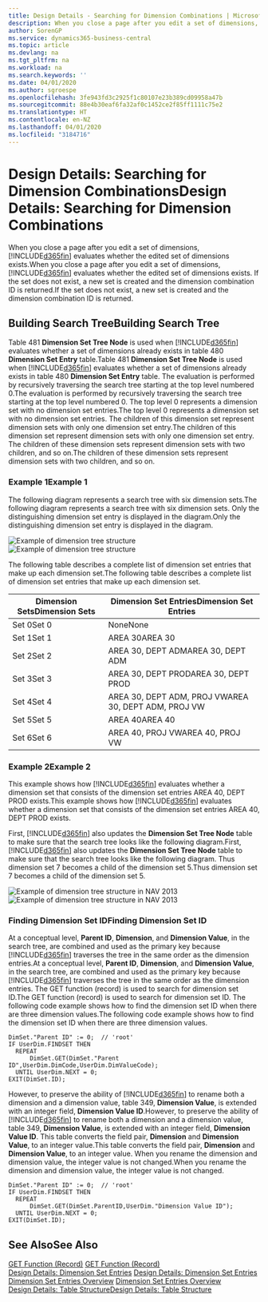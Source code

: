 ```yaml
---
title: Design Details - Searching for Dimension Combinations | Microsoft Docs
description: When you close a page after you edit a set of dimensions, Business Central evaluates whether the edited set of dimensions exists. If the set does not exist, a new set is created and the dimension combination ID is returned.
author: SorenGP
ms.service: dynamics365-business-central
ms.topic: article
ms.devlang: na
ms.tgt_pltfrm: na
ms.workload: na
ms.search.keywords: ''
ms.date: 04/01/2020
ms.author: sgroespe
ms.openlocfilehash: 3fe943fd3c2925f1c80107e23b389cd09958a47b
ms.sourcegitcommit: 88e4b30eaf6fa32af0c1452ce2f85ff1111c75e2
ms.translationtype: HT
ms.contentlocale: en-NZ
ms.lasthandoff: 04/01/2020
ms.locfileid: "3184716"
---
```

# <a name="design-details-searching-for-dimension-combinations"></a><span data-ttu-id="e7448-104">Design Details: Searching for Dimension Combinations</span><span class="sxs-lookup"><span data-stu-id="e7448-104">Design Details: Searching for Dimension Combinations</span></span>
<span data-ttu-id="e7448-105">When you close a page after you edit a set of dimensions, [!INCLUDE[d365fin](includes/d365fin_md.md)] evaluates whether the edited set of dimensions exists.</span><span class="sxs-lookup"><span data-stu-id="e7448-105">When you close a page after you edit a set of dimensions, [!INCLUDE[d365fin](includes/d365fin_md.md)] evaluates whether the edited set of dimensions exists.</span></span> <span data-ttu-id="e7448-106">If the set does not exist, a new set is created and the dimension combination ID is returned.</span><span class="sxs-lookup"><span data-stu-id="e7448-106">If the set does not exist, a new set is created and the dimension combination ID is returned.</span></span>  

## <a name="building-search-tree"></a><span data-ttu-id="e7448-107">Building Search Tree</span><span class="sxs-lookup"><span data-stu-id="e7448-107">Building Search Tree</span></span>  
 <span data-ttu-id="e7448-108">Table 481 **Dimension Set Tree Node** is used when [!INCLUDE[d365fin](includes/d365fin_md.md)] evaluates whether a set of dimensions already exists in table 480 **Dimension Set Entry** table.</span><span class="sxs-lookup"><span data-stu-id="e7448-108">Table 481 **Dimension Set Tree Node** is used when [!INCLUDE[d365fin](includes/d365fin_md.md)] evaluates whether a set of dimensions already exists in table 480 **Dimension Set Entry** table.</span></span> <span data-ttu-id="e7448-109">The evaluation is performed by recursively traversing the search tree starting at the top level numbered 0.</span><span class="sxs-lookup"><span data-stu-id="e7448-109">The evaluation is performed by recursively traversing the search tree starting at the top level numbered 0.</span></span> <span data-ttu-id="e7448-110">The top level 0 represents a dimension set with no dimension set entries.</span><span class="sxs-lookup"><span data-stu-id="e7448-110">The top level 0 represents a dimension set with no dimension set entries.</span></span> <span data-ttu-id="e7448-111">The children of this dimension set represent dimension sets with only one dimension set entry.</span><span class="sxs-lookup"><span data-stu-id="e7448-111">The children of this dimension set represent dimension sets with only one dimension set entry.</span></span> <span data-ttu-id="e7448-112">The children of these dimension sets represent dimension sets with two children, and so on.</span><span class="sxs-lookup"><span data-stu-id="e7448-112">The children of these dimension sets represent dimension sets with two children, and so on.</span></span>  

### <a name="example-1"></a><span data-ttu-id="e7448-113">Example 1</span><span class="sxs-lookup"><span data-stu-id="e7448-113">Example 1</span></span>  
 <span data-ttu-id="e7448-114">The following diagram represents a search tree with six dimension sets.</span><span class="sxs-lookup"><span data-stu-id="e7448-114">The following diagram represents a search tree with six dimension sets.</span></span> <span data-ttu-id="e7448-115">Only the distinguishing dimension set entry is displayed in the diagram.</span><span class="sxs-lookup"><span data-stu-id="e7448-115">Only the distinguishing dimension set entry is displayed in the diagram.</span></span>  

 <span data-ttu-id="e7448-116">![Example of dimension tree structure](media/nav2013_dimension_tree.png "Example of dimension tree structure")</span><span class="sxs-lookup"><span data-stu-id="e7448-116">![Example of dimension tree structure](media/nav2013_dimension_tree.png "Example of dimension tree structure")</span></span>  

 <span data-ttu-id="e7448-117">The following table describes a complete list of dimension set entries that make up each dimension set.</span><span class="sxs-lookup"><span data-stu-id="e7448-117">The following table describes a complete list of dimension set entries that make up each dimension set.</span></span>  

|<span data-ttu-id="e7448-118">Dimension Sets</span><span class="sxs-lookup"><span data-stu-id="e7448-118">Dimension Sets</span></span>|<span data-ttu-id="e7448-119">Dimension Set Entries</span><span class="sxs-lookup"><span data-stu-id="e7448-119">Dimension Set Entries</span></span>|  
|--------------------|---------------------------|  
|<span data-ttu-id="e7448-120">Set 0</span><span class="sxs-lookup"><span data-stu-id="e7448-120">Set 0</span></span>|<span data-ttu-id="e7448-121">None</span><span class="sxs-lookup"><span data-stu-id="e7448-121">None</span></span>|  
|<span data-ttu-id="e7448-122">Set 1</span><span class="sxs-lookup"><span data-stu-id="e7448-122">Set 1</span></span>|<span data-ttu-id="e7448-123">AREA 30</span><span class="sxs-lookup"><span data-stu-id="e7448-123">AREA 30</span></span>|  
|<span data-ttu-id="e7448-124">Set 2</span><span class="sxs-lookup"><span data-stu-id="e7448-124">Set 2</span></span>|<span data-ttu-id="e7448-125">AREA 30, DEPT ADM</span><span class="sxs-lookup"><span data-stu-id="e7448-125">AREA 30, DEPT ADM</span></span>|  
|<span data-ttu-id="e7448-126">Set 3</span><span class="sxs-lookup"><span data-stu-id="e7448-126">Set 3</span></span>|<span data-ttu-id="e7448-127">AREA 30, DEPT PROD</span><span class="sxs-lookup"><span data-stu-id="e7448-127">AREA 30, DEPT PROD</span></span>|  
|<span data-ttu-id="e7448-128">Set 4</span><span class="sxs-lookup"><span data-stu-id="e7448-128">Set 4</span></span>|<span data-ttu-id="e7448-129">AREA 30, DEPT ADM, PROJ VW</span><span class="sxs-lookup"><span data-stu-id="e7448-129">AREA 30, DEPT ADM, PROJ VW</span></span>|  
|<span data-ttu-id="e7448-130">Set 5</span><span class="sxs-lookup"><span data-stu-id="e7448-130">Set 5</span></span>|<span data-ttu-id="e7448-131">AREA 40</span><span class="sxs-lookup"><span data-stu-id="e7448-131">AREA 40</span></span>|  
|<span data-ttu-id="e7448-132">Set 6</span><span class="sxs-lookup"><span data-stu-id="e7448-132">Set 6</span></span>|<span data-ttu-id="e7448-133">AREA 40, PROJ VW</span><span class="sxs-lookup"><span data-stu-id="e7448-133">AREA 40, PROJ VW</span></span>|  

### <a name="example-2"></a><span data-ttu-id="e7448-134">Example 2</span><span class="sxs-lookup"><span data-stu-id="e7448-134">Example 2</span></span>  
 <span data-ttu-id="e7448-135">This example shows how [!INCLUDE[d365fin](includes/d365fin_md.md)] evaluates whether a dimension set that consists of the dimension set entries AREA 40, DEPT PROD exists.</span><span class="sxs-lookup"><span data-stu-id="e7448-135">This example shows how [!INCLUDE[d365fin](includes/d365fin_md.md)] evaluates whether a dimension set that consists of the dimension set entries AREA 40, DEPT PROD exists.</span></span>  

 <span data-ttu-id="e7448-136">First, [!INCLUDE[d365fin](includes/d365fin_md.md)] also updates the **Dimension Set Tree Node** table to make sure that the search tree looks like the following diagram.</span><span class="sxs-lookup"><span data-stu-id="e7448-136">First, [!INCLUDE[d365fin](includes/d365fin_md.md)] also updates the **Dimension Set Tree Node** table to make sure that the search tree looks like the following diagram.</span></span> <span data-ttu-id="e7448-137">Thus dimension set 7 becomes a child of the dimension set 5.</span><span class="sxs-lookup"><span data-stu-id="e7448-137">Thus dimension set 7 becomes a child of the dimension set 5.</span></span>  

 <span data-ttu-id="e7448-138">![Example of dimension tree structure in NAV 2013](media/nav2013_dimension_tree_example2.png "Example of dimension tree structure in NAV 2013")</span><span class="sxs-lookup"><span data-stu-id="e7448-138">![Example of dimension tree structure in NAV 2013](media/nav2013_dimension_tree_example2.png "Example of dimension tree structure in NAV 2013")</span></span>  

### <a name="finding-dimension-set-id"></a><span data-ttu-id="e7448-139">Finding Dimension Set ID</span><span class="sxs-lookup"><span data-stu-id="e7448-139">Finding Dimension Set ID</span></span>  
 <span data-ttu-id="e7448-140">At a conceptual level, **Parent ID**, **Dimension**, and **Dimension Value**, in the search tree, are combined and used as the primary key because [!INCLUDE[d365fin](includes/d365fin_md.md)] traverses the tree in the same order as the dimension entries.</span><span class="sxs-lookup"><span data-stu-id="e7448-140">At a conceptual level, **Parent ID**, **Dimension**, and **Dimension Value**, in the search tree, are combined and used as the primary key because [!INCLUDE[d365fin](includes/d365fin_md.md)] traverses the tree in the same order as the dimension entries.</span></span> <span data-ttu-id="e7448-141">The GET function (record) is used to search for dimension set ID.</span><span class="sxs-lookup"><span data-stu-id="e7448-141">The GET function (record) is used to search for dimension set ID.</span></span> <span data-ttu-id="e7448-142">The following code example shows how to find the dimension set ID when there are three dimension values.</span><span class="sxs-lookup"><span data-stu-id="e7448-142">The following code example shows how to find the dimension set ID when there are three dimension values.</span></span>  

```  
DimSet."Parent ID" := 0;  // 'root'  
IF UserDim.FINDSET THEN  
  REPEAT  
      DimSet.GET(DimSet."Parent ID",UserDim.DimCode,UserDim.DimValueCode);  
  UNTIL UserDim.NEXT = 0;  
EXIT(DimSet.ID);  

```  

<span data-ttu-id="e7448-143">However, to preserve the ability of [!INCLUDE[d365fin](includes/d365fin_md.md)] to rename both a dimension and a dimension value, table 349, **Dimension Value**, is extended with an integer field, **Dimension Value ID**.</span><span class="sxs-lookup"><span data-stu-id="e7448-143">However, to preserve the ability of [!INCLUDE[d365fin](includes/d365fin_md.md)] to rename both a dimension and a dimension value, table 349, **Dimension Value**, is extended with an integer field, **Dimension Value ID**.</span></span> <span data-ttu-id="e7448-144">This table converts the field pair, **Dimension** and **Dimension Value**, to an integer value.</span><span class="sxs-lookup"><span data-stu-id="e7448-144">This table converts the field pair, **Dimension** and **Dimension Value**, to an integer value.</span></span> <span data-ttu-id="e7448-145">When you rename the dimension and dimension value, the integer value is not changed.</span><span class="sxs-lookup"><span data-stu-id="e7448-145">When you rename the dimension and dimension value, the integer value is not changed.</span></span>  

```  
DimSet."Parent ID" := 0;  // 'root'  
IF UserDim.FINDSET THEN  
  REPEAT  
      DimSet.GET(DimSet.ParentID,UserDim."Dimension Value ID");  
  UNTIL UserDim.NEXT = 0;  
EXIT(DimSet.ID);  

```  

## <a name="see-also"></a><span data-ttu-id="e7448-146">See Also</span><span class="sxs-lookup"><span data-stu-id="e7448-146">See Also</span></span>  
 <span data-ttu-id="e7448-147">[GET Function (Record)](/dynamics-nav/GET-Function--Record-)  </span><span class="sxs-lookup"><span data-stu-id="e7448-147">[GET Function (Record)](/dynamics-nav/GET-Function--Record-)  </span></span>  
 <span data-ttu-id="e7448-148">[Design Details: Dimension Set Entries](design-details-dimension-set-entries.md) </span><span class="sxs-lookup"><span data-stu-id="e7448-148">[Design Details: Dimension Set Entries](design-details-dimension-set-entries.md) </span></span>  
 <span data-ttu-id="e7448-149">[Dimension Set Entries Overview](design-details-dimension-set-entries-overview.md) </span><span class="sxs-lookup"><span data-stu-id="e7448-149">[Dimension Set Entries Overview](design-details-dimension-set-entries-overview.md) </span></span>  
 [<span data-ttu-id="e7448-150">Design Details: Table Structure</span><span class="sxs-lookup"><span data-stu-id="e7448-150">Design Details: Table Structure</span></span>](design-details-table-structure.md)   
 
